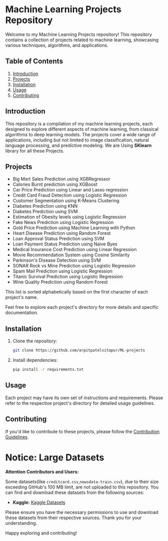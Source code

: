 # Machine Learning Projects Repository

Welcome to my Machine Learning Projects repository! This repository contains a collection of projects related to machine learning, showcasing various techniques, algorithms, and applications.

## Table of Contents

1. [Introduction](#introduction)
2. [Projects](#projects)
3. [Installation](#installation)
4. [Usage](#usage)
5. [Contributing](#contributing)

## Introduction

This repository is a compilation of my machine learning projects, each designed to explore different aspects of machine learning, from classical algorithms to deep learning models. The projects cover a wide range of applications, including but not limited to image classification, natural language processing, and predictive modeling.
We are Using **SKlearn** library for all these Projects.

## Projects
- Big Mart Sales Prediction using XGBRegressor
- Calories Burnt prediction using XGBoost
- Car Price Prediction using Linear and Lasso regression
- Credit Card Fraud Detection using Logistic Regression
- Customer Segmentation using K-Means Clustering 
- Diabetes Prediction using KNN
- Diabetes Prediction using SVM
- Estimation of Obesity levels using Logistic Regression
- Fake News Prediction using Logistic Regression
- Gold Price Prediction using Machine Learning with Python
- Heart Disease Prediction using Random Forest
- Loan Approval Status Prediction using SVM
- Loan Payment Status Prediction using Naive Byes 
- Medical Insurance Cost Prediction using Linear Regression
- Movie Recommendation System using Cosine Similarity
- Parkinson's Disease Detection using SVM
- SONAR Rock vs Mine Prediction using Logistic Regression
- Spam Mail Prediction using Logistic Regression
- Titanic Survival Prediction using Logistic Regression
- Wine Quality Prediction using Random Forest

This list is sorted alphabetically based on the first character of each project's name.


Feel free to explore each project's directory for more details and specific documentation.

## Installation

1. Clone the repository:

    ```bash
    git clone https://github.com/arpitpatelsitapur/ML-projects
    ```

2. Install dependencies:

    ```bash
    pip install -r requirements.txt
    ```

## Usage

Each project may have its own set of instructions and requirements. Please refer to the respective project's directory for detailed usage guidelines.

## Contributing

If you'd like to contribute to these projects, please follow the [Contribution Guidelines](CONTRIBUTING.md).


# Notice: Large Datasets

**Attention Contributors and Users:**

Some datasets(like `creditcard.csv`,`newsdata-train.csv`), due to their size exceeding GitHub's 100 MB limit, are not uploaded to this repository. You can find and download these datasets from the following sources:

- **Kaggle:** [Kaggle Datasets](https://www.kaggle.com/datasets)

Please ensure you have the necessary permissions to use and download these datasets from their respective sources. Thank you for your understanding.

Happy exploring and contributing!
